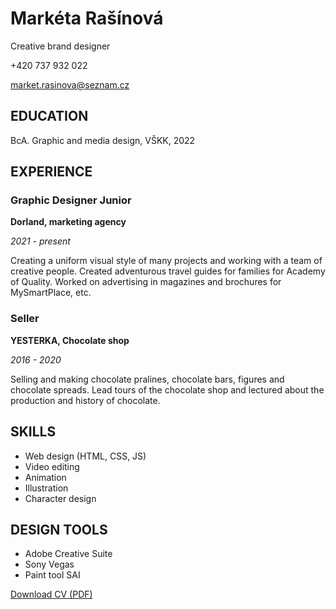 # Markéta Rašínová

Creative brand designer

+420 737 932 022

market.rasinova@seznam.cz


## EDUCATION
BcA. Graphic and media design, VŠKK, 2022

## EXPERIENCE
### Graphic Designer Junior
**Dorland, marketing agency**

*2021 - present*

Creating a uniform visual style of many projects and working with a team of creative people. Created adventurous travel guides for families for Academy of Quality. Worked on advertising in magazines and brochures for MySmartPlace, etc.

### Seller
**YESTERKA, Chocolate shop**

*2016 - 2020*

Selling and making chocolate pralines, chocolate bars, figures and chocolate spreads.  Lead  tours of the chocolate shop and lectured about the production and history of chocolate.

## SKILLS
- Web design (HTML, CSS, JS)
- Video editing
- Animation
- Illustration 
- Character design

## DESIGN TOOLS
- Adobe Creative Suite
- Sony Vegas
- Paint tool SAI



[Download CV (PDF)](pdf/CV.pdf) 
